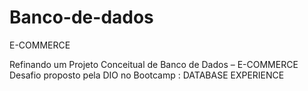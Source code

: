 # Banco-de-dados

E-COMMERCE

Refinando um Projeto Conceitual de Banco de Dados – E-COMMERCE
Desafio proposto pela DIO no Bootcamp : DATABASE EXPERIENCE
